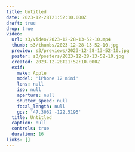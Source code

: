 ```yaml
---
title: Untitled
date: 2023-12-28T21:52:10.000Z
draft: true
drop: true
video:
  url: s3/video/2023-12-28-13-52-10.mp4
  thumb: s3/thumbs/2023-12-28-13-52-10.jpg
  preview: s3/previews/2023-12-28-13-52-10.jpg
  poster: s3/posters/2023-12-28-13-52-10.jpg
  created: 2023-12-28T21:52:10.000Z
  exif:
    make: Apple
    model: 'iPhone 12 mini'
    lens: null
    iso: null
    aperture: null
    shutter_speed: null
    focal_length: null
    gps: '47.3062 -122.5195'
  title: Untitled
  caption: null
  controls: true
  duration: 16
links: []
---
```

